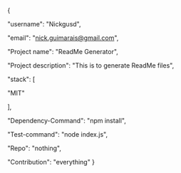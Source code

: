 {

"username": "Nickgusd",

"email": "nick.guimarais@gmail.com",

"Project name": "ReadMe Generator",

"Project description": "This is to generate ReadMe files",

"stack": [


"MIT"

],

"Dependency-Command": "npm install",

"Test-command": "node index.js",

"Repo": "nothing",

"Contribution": "everything"
}
